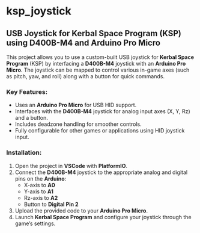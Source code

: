 # ksp_joystick

## USB Joystick for Kerbal Space Program (KSP) using D400B-M4 and Arduino Pro Micro

This project allows you to use a custom-built USB joystick for **Kerbal Space Program** (KSP) by interfacing a **D400B-M4** joystick with an **Arduino Pro Micro**. The joystick can be mapped to control various in-game axes (such as pitch, yaw, and roll) along with a button for quick commands.

### Key Features:

- Uses an **Arduino Pro Micro** for USB HID support.
- Interfaces with the **D400B-M4** joystick for analog input axes (X, Y, Rz) and a button.
- Includes deadzone handling for smoother controls.
- Fully configurable for other games or applications using HID joystick input.

### Installation:

1. Open the project in **VSCode** with **PlatformIO**.
2. Connect the **D400B-M4** joystick to the appropriate analog and digital pins on the **Arduino**:
   - X-axis to **A0**
   - Y-axis to **A1**
   - Rz-axis to **A2**
   - Button to **Digital Pin 2**
3. Upload the provided code to your **Arduino Pro Micro**.
4. Launch **Kerbal Space Program** and configure your joystick through the game’s settings.
